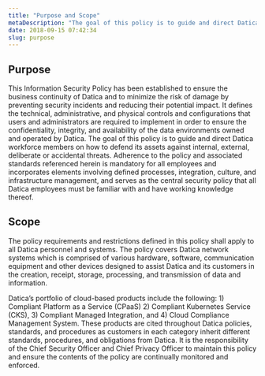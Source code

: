 ```yaml
---
title: "Purpose and Scope"
metaDescription: "The goal of this policy is to guide and direct Datica workforce members on how to defend its assets against internal, external, deliberate or accidental threats."
date: 2018-09-15 07:42:34
slug: purpose
---
```


## Purpose

This Information Security Policy has been established to ensure the business continuity of Datica and to minimize the risk of damage by preventing security incidents and reducing their potential impact. It defines the technical, administrative, and physical controls and configurations that users and administrators are required to implement in order to ensure the confidentiality, integrity, and availability of the data environments owned and operated by Datica. The goal of this policy is to guide and direct Datica workforce members on how to defend its assets against internal, external, deliberate or accidental threats. Adherence to the policy and associated standards referenced herein is mandatory for all employees and incorporates elements involving defined processes, integration, culture, and infrastructure management, and serves as the central security policy that all Datica employees must be familiar with and have working knowledge thereof. 

## Scope

The policy requirements and restrictions defined in this policy shall apply to all Datica personnel and systems. The policy covers Datica network systems which is comprised of various hardware, software, communication equipment and other devices designed to assist Datica and its customers in the creation, receipt, storage, processing, and transmission of data and information. 

Datica’s portfolio of cloud-based products include the following: 1) Compliant Platform as a Service (CPaaS) 2) Compliant Kubernetes Service (CKS), 3) Compliant Managed Integration, and 4) Cloud Compliance Management System. These products are cited throughout Datica policies, standards, and procedures as customers in each category inherit different standards, procedures, and obligations from Datica. It is the responsibility of the Chief Security Officer and Chief Privacy Officer to maintain this policy and ensure the contents of the policy are continually monitored and enforced.
